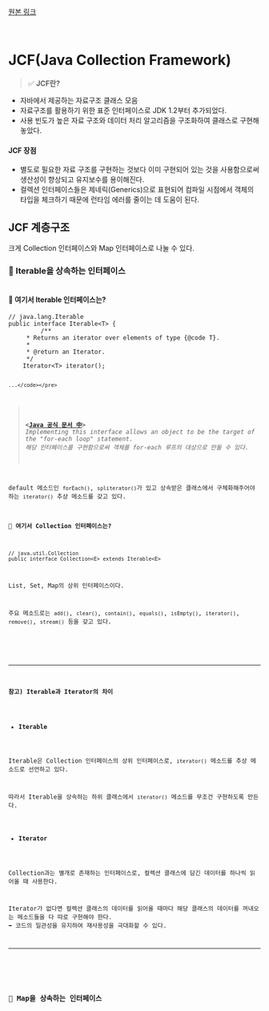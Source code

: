 <p><a href="https://velog.io/@yje9802/Java-%EC%9E%90%EB%B0%94-%EB%A9%B4%EC%A0%91-%EB%8C%80%EB%B9%84-%EA%B0%9C%EB%85%90-%EC%A0%95%EB%A6%AC-2-6kapjiyy" target="blank">원본 링크</a></p><br><h1 id="jcfjava-collection-framework">JCF(Java Collection Framework)</h1>
<blockquote>
<p>✅ <strong>JCF란?</strong></p>
</blockquote>
<ul>
<li>자바에서 제공하는 자료구조 클래스 모음</li>
<li>자료구조를 활용하기 위한 표준 인터페이스로 JDK 1.2부터 추가되었다.</li>
<li>사용 빈도가 높은 자료 구조와 데이터 처리 알고리즘을 구조화하여 클래스로 구현해 놓았다.</li>
</ul>
<h4 id="jcf-장점">JCF 장점</h4>
<ul>
<li>별도로 필요한 자료 구조를 구현하는 것보다 이미 구현되어 있는 것을 사용함으로써 생산성이 향상되고 유지보수를 용이해진다.</li>
<li>컬렉션 인터페이스들은 제네릭(Generics)으로 표현되어 컴파일 시점에서 객체의 타입을 체크하기 때문에 런타임 에러를 줄이는 데 도움이 된다.</li>
</ul>
<h2 id="jcf-계층구조">JCF 계층구조</h2>
<p>크게 Collection 인터페이스와 Map 인터페이스로 나눌 수 있다.</p>
<h3 id="🔎-iterable을-상속하는-인터페이스">🔎 Iterable을 상속하는 인터페이스</h3>
<p><img alt="" src="https://velog.velcdn.com/images/yje9802/post/955bce62-5c52-4859-89d1-35c600245530/image.svg" /></p>
<h4 id="🔖-여기서-iterable-인터페이스는">🔖 여기서 Iterable 인터페이스는?</h4>
<pre><code class="language-java">// java.lang.Iterable
public interface Iterable&lt;T&gt; {
         /**
     * Returns an iterator over elements of type {@code T}.
     *
     * @return an Iterator.
     */
    Iterator&lt;T&gt; iterator();

    ...</code></pre>
<blockquote>
<p><strong>&lt;<a href="https://docs.oracle.com/javase/8/docs/api/java/lang/Iterable.html">Java 공식 문서 中</a>&gt;</strong>
<em>Implementing this interface allows an object to be the target of the &quot;for-each loop&quot; statement.</em>
<em>해당 인터페이스를 구현함으로써 객체를 for-each 루프의 대상으로 만들 수 있다.</em></p>
</blockquote>
<p>default 메소드인 <code>forEach()</code>, <code>spliterator()</code>가 있고 상속받은 클래스에서 구체화해주어야 하는 <code>iterator()</code> 추상 메소드를 갖고 있다.</p>
<h4 id="🔖-여기서-collection-인터페이스는">🔖 여기서 Collection 인터페이스는?</h4>
<pre><code class="language-java">// java.util.Collection
public interface Collection&lt;E&gt; extends Iterable&lt;E&gt;</code></pre>
<p>List, Set, Map의 상위 인터페이스이다.</p>
<p>주요 메소드로는 <code>add()</code>, <code>clear()</code>, <code>contain()</code>, <code>equals()</code>, <code>isEmpty()</code>, <code>iterator()</code>, <code>remove()</code>, <code>stream()</code> 등을 갖고 있다. </p>
<br />

<hr />
<h4 id="참고-iterable과-iterator의-차이">참고) Iterable과 Iterator의 차이</h4>
<ul>
<li><strong>Iterable</strong></li>
</ul>
<p>Iterable은 Collection 인터페이스의 상위 인터페이스로, <code>iterator()</code> 메소드를 추상 메소드로 선언하고 있다.</p>
<p>따라서 Iterable을 상속하는 하위 클래스에서 <code>iterator()</code> 메소드를 무조건 구현하도록 만든다.</p>
<ul>
<li><strong>Iterator</strong></li>
</ul>
<p>Collection과는 별개로 존재하는 인터페이스로, 컬렉션 클래스에 담긴 데이터를 하나씩 읽어올 때 사용한다. </p>
<p>Iterator가 없다면 컬렉션 클래스의 데이터를 읽어올 때마다 해당 클래스의 데이터를 꺼내오는 메소드들을 다 따로 구현해야 한다.
➡️ 코드의 일관성을 유지하여 재사용성을 극대화할 수 있다.</p>
<hr />
<br />

<h3 id="🔎-map을-상속하는-인터페이스">🔎 Map을 상속하는 인터페이스</h3>
<p><img alt="" src="https://velog.velcdn.com/images/yje9802/post/72eb7673-a1e5-47d2-bbe7-998fa492c913/image.svg" /></p>